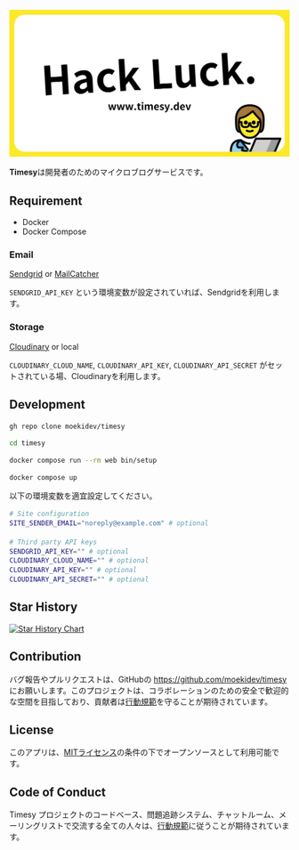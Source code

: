 ![Timesy](./public/ogp.jpg)

**Timesy**は開発者のためのマイクロブログサービスです。

## Requirement

- Docker
- Docker Compose

### Email

[Sendgrid](https://sendgrid.kke.co.jp/) or [MailCatcher](https://mailcatcher.me/)

`SENDGRID_API_KEY` という環境変数が設定されていれば、Sendgridを利用します。

### Storage

[Cloudinary](https://cloudinary.com/) or local

`CLOUDINARY_CLOUD_NAME`, `CLOUDINARY_API_KEY`, `CLOUDINARY_API_SECRET` がセットされている場、Cloudinaryを利用します。

## Development

```sh
gh repo clone moekidev/timesy
```

```sh
cd timesy
```

```sh
docker compose run --rm web bin/setup
```

```sh
docker compose up
```

以下の環境変数を適宜設定してください。

```sh
# Site configuration
SITE_SENDER_EMAIL="noreply@example.com" # optional

# Third party API keys
SENDGRID_API_KEY="" # optional
CLOUDINARY_CLOUD_NAME="" # optional
CLOUDINARY_API_KEY="" # optional
CLOUDINARY_API_SECRET="" # optional
```

## Star History

[![Star History Chart](https://api.star-history.com/svg?repos=moekidev/timesy&type=Date)](https://star-history.com/#moekidev/timesy&Date)

## Contribution

バグ報告やプルリクエストは、GitHubの https://github.com/moekidev/timesy にお願いします。このプロジェクトは、コラボレーションのための安全で歓迎的な空間を目指しており、貢献者は[行動規範](https://github.com/moekidev/timesy/blob/main/CODE_OF_CONDUCT.md)を守ることが期待されています。

## License

このアプリは、[MITライセンス](https://opensource.org/licenses/MIT)の条件の下でオープンソースとして利用可能です。

## Code of Conduct

Timesy プロジェクトのコードベース、問題追跡システム、チャットルーム、メーリングリストで交流する全ての人々は、[行動規範](https://github.com/moekidev/timesy/blob/main/CODE_OF_CONDUCT.md)に従うことが期待されています。
